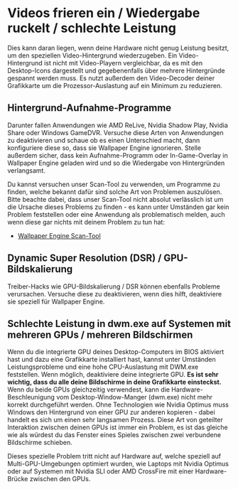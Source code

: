 # Videos frieren ein / Wiedergabe ruckelt / schlechte Leistung

Dies kann daran liegen, wenn deine Hardware nicht genug Leistung besitzt, um den speziellen Video-Hintergrund wiederzugeben. Ein Video-Hintergrund ist nicht mit Video-Playern vergleichbar, da es mit den Desktop-Icons dargestellt und gegebenenfalls über mehrere Hintergründe gespannt werden muss. Es nutzt außerdem den Video-Decoder deiner Grafikkarte um die Prozessor-Auslastung auf ein Minimum zu reduzieren.

## Hintergrund-Aufnahme-Programme
Darunter fallen Anwendungen wie AMD ReLive, Nvidia Shadow Play, Nvidia Share oder Windows GameDVR. Versuche diese Arten von Anwendungen zu deaktivieren und schaue ob es einen Unterschied macht, dann konfiguriere diese so, dass sie Wallpaper Engine ignorieren. Stelle außerdem sicher, dass kein Aufnahme-Programm oder In-Game-Overlay in Wallpaper Engine geladen wird und so die Wiedergabe von Hintergründen verlangsamt.

Du kannst versuchen unser Scan-Tool zu verwenden, um Programme zu finden, welche bekannt dafür sind solche Art von Problemen auszulösen. Bitte beachte dabei, dass unser Scan-Tool nicht absolut verlässlich ist um die Ursache dieses Problems zu finden - es kann unter Umständen gar kein Problem feststellen oder eine Anwendung als problematisch melden, auch wenn diese gar nichts mit deinem Problem zu tun hat:

* [Wallpaper Engine Scan-Tool](/debug/scantool_support.html)

## Dynamic Super Resolution (DSR) / GPU-Bildskalierung
Treiber-Hacks wie GPU-Bildskalierung / DSR können ebenfalls Probleme verursachen. Versuche diese zu deaktivieren, wenn dies hilft, deaktiviere sie speziell für Wallpaper Engine.

## Schlechte Leistung in dwm.exe auf Systemen mit mehreren GPUs / mehreren Bildschirmen
Wenn du die integrierte GPU deines Desktop-Computers im BIOS aktiviert hast und dazu eine Grafikkarte installiert hast, kannst unter Umständen Leistungsprobleme und eine hohe CPU-Auslastung mit DWM.exe feststellen. Wenn möglich, deaktiviere deine integrierte GPU. **Es ist sehr wichtig, dass du alle deine Bildschirme in deine Grafikkarte einsteckst.** Wenn du beide GPUs gleichzeitig verwendest, kann die Hardware-Beschleunigung vom Desktop-Window-Manger (dwm.exe) nicht mehr korrekt durchgeführt werden. Ohne Technologien wie Nvidia Optimus muss Windows den Hintergrund von einer GPU zur anderen kopieren - dabei handelt es sich um einen sehr langsamen Prozess. Diese Art von geteilter Interaktion zwischen deinen GPUs ist immer ein Problem, es ist das gleiche wie als würdest du das Fenster eines Spieles zwischen zwei verbundene Bildschirme schieben.

Dieses spezielle Problem tritt nicht auf Hardware auf, welche speziell auf Multi-GPU-Umgebungen optimiert wurden, wie Laptops mit Nvidia Optimus oder auf Systemen mit Nvidia SLI oder AMD CrossFire mit einer Hardware-Brücke zwischen den GPUs.
